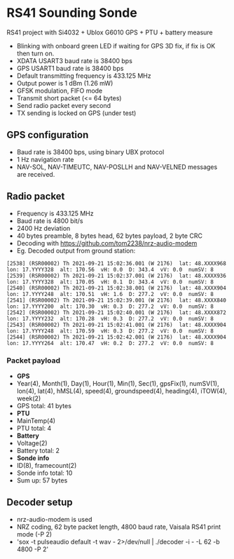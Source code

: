 # RS41 Sounding Sonde

RS41 project with Si4032 + Ublox G6010 GPS + PTU + battery measure
* Blinking with onboard green LED if waiting for GPS 3D fix, if fix is OK then turn on.
* XDATA USART3 baud rate is 38400 bps
* GPS USART1 baud rate is 38400 bps
* Default transmitting frequency is 433.125 MHz
* Output power is 1 dBm (1.26 mW)
* GFSK modulation, FIFO mode
* Transmit short packet (<= 64 bytes)
* Send radio packet every second
* TX sending is locked on GPS (under test)

## GPS configuration
* Baud rate is 38400 bps, using binary UBX protocol
* 1 Hz navigation rate
* NAV-SOL, NAV-TIMEUTC, NAV-POSLLH and NAV-VELNED messages are received.

## Radio packet
* Frequency is 433.125 MHz
* Baud rate is 4800 bit/s
* 2400 Hz deviation
* 40 bytes preamble, 8 bytes head, 62 bytes payload, 2 byte CRC
* Decoding with https://github.com/tom2238/nrz-audio-modem
* Eg. Decoded output from ground station:
```
[2538] (RSR00002) Th 2021-09-21 15:02:36.001 (W 2176)  lat: 48.XXXX968  lon: 17.YYYY328  alt: 170.56  vH: 0.0  D: 343.4  vV: 0.0  numSV: 8
[2539] (RSR00002) Th 2021-09-21 15:02:37.001 (W 2176)  lat: 48.XXXX936  lon: 17.YYYY328  alt: 170.05  vH: 0.1  D: 343.4  vV: 0.0  numSV: 8
[2540] (RSR00002) Th 2021-09-21 15:02:38.001 (W 2176)  lat: 48.XXXX904  lon: 17.YYYY248  alt: 170.51  vH: 1.6  D: 277.2  vV: 0.0  numSV: 8
[2541] (RSR00002) Th 2021-09-21 15:02:39.001 (W 2176)  lat: 48.XXXX840  lon: 17.YYYY200  alt: 170.30  vH: 0.3  D: 277.2  vV: 0.0  numSV: 8
[2542] (RSR00002) Th 2021-09-21 15:02:40.001 (W 2176)  lat: 48.XXXX872  lon: 17.YYYY232  alt: 170.28  vH: 0.3  D: 277.2  vV: 0.0  numSV: 8
[2543] (RSR00002) Th 2021-09-21 15:02:41.001 (W 2176)  lat: 48.XXXX904  lon: 17.YYYY248  alt: 170.59  vH: 0.3  D: 277.2  vV: 0.0  numSV: 8
[2544] (RSR00002) Th 2021-09-21 15:02:42.001 (W 2176)  lat: 48.XXXX904  lon: 17.YYYY264  alt: 170.47  vH: 0.2  D: 277.2  vV: 0.0  numSV: 8
```

### Packet payload
* **GPS** 
* Year(4), Month(1), Day(1), Hour(1), Min(1), Sec(1), gpsFix(1), numSV(1), lon(4), lat(4), hMSL(4), speed(4), groundspeed(4), heading(4), iTOW(4), week(2)
* GPS total: 41 bytes
* **PTU**
* MainTemp(4)
* PTU total: 4
* **Battery**
* Voltage(2)
* Battery total: 2
* **Sonde info**
* ID(8), framecount(2)
* Sonde info total: 10
* Sum up: 57 bytes

## Decoder setup
* nrz-audio-modem is used
* NRZ coding, 62 byte packet length, 4800 baud rate, Vaisala RS41 print mode (-P 2)
* 'sox -t pulseaudio default -t wav - 2>/dev/null | ./decoder -i - -L 62 -b 4800 -P 2'

